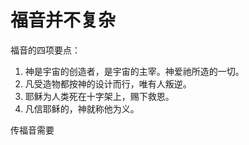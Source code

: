 # 福音并不复杂

福音的四项要点：
1. 神是宇宙的创造者，是宇宙的主宰。神爱祂所造的一切。
2. 凡受造物都按神的设计而行，唯有人叛逆。
3. 耶稣为人类死在十字架上，赐下救恩。
4. 凡信耶稣的，神就称他为义。

传福音需要
